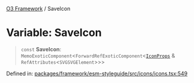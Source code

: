 [O3 Framework](../API.md) / SaveIcon

# Variable: SaveIcon

> `const` **SaveIcon**: `MemoExoticComponent`\<`ForwardRefExoticComponent`\<[`IconProps`](../type-aliases/IconProps.md) & `RefAttributes`\<`SVGSVGElement`\>\>\>

Defined in: [packages/framework/esm-styleguide/src/icons/icons.tsx:549](https://github.com/UjjawalPrabhat/openmrs-esm-core/blob/main/packages/framework/esm-styleguide/src/icons/icons.tsx#L549)
